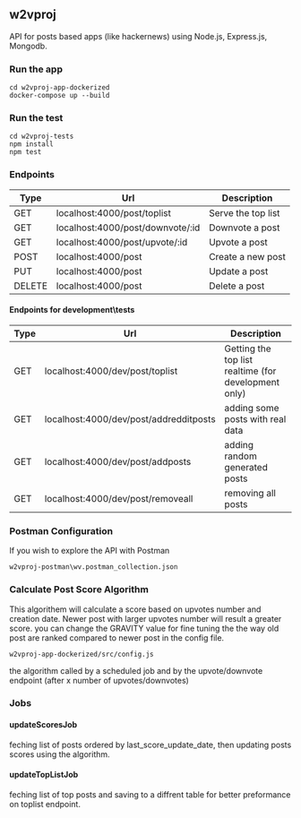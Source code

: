 
## w2vproj
API for posts based apps (like hackernews) using Node.js, Express.js, Mongodb.

### Run the app
```
cd w2vproj-app-dockerized
docker-compose up --build
```

### Run the test
```
cd w2vproj-tests
npm install
npm test
```

### Endpoints
| Type | Url | Description |
| ------ | ------ | ------ |
|GET|localhost:4000/post/toplist | Serve the top list|
|GET|localhost:4000/post/downvote/:id | Downvote a post|
|GET|localhost:4000/post/upvote/:id | Upvote a post|
|POST| localhost:4000/post | Create a new post|
|PUT| localhost:4000/post | Update a post|
|DELETE| localhost:4000/post | Delete a post|

#### Endpoints for development\tests
| Type | Url | Description |
| ------ | ------ | ------ |
|GET| localhost:4000/dev/post/toplist | Getting the top list realtime (for development only)|
|GET| localhost:4000/dev/post/addredditposts | adding some posts with real data|
|GET| localhost:4000/dev/post/addposts | adding random generated posts|
|GET| localhost:4000/dev/post/removeall | removing all posts|

### Postman Configuration
If you wish to explore the API with Postman
```
w2vproj-postman\wv.postman_collection.json
```

### Calculate Post Score Algorithm
This algorithem will calculate a score based on upvotes number and creation date.
Newer post with larger upvotes number will result a greater score.
you can change the GRAVITY value for fine tuning the the way old post are ranked compared to newer post in the config file.
```
w2vproj-app-dockerized/src/config.js
```
the algorithm called by a scheduled job and by the upvote/downvote endpoint (after x number of upvotes/downvotes)

### Jobs

#### updateScoresJob
feching list of posts ordered by last_score_update_date, then updating posts scores using the algorithm.

#### updateTopListJob
feching list of top posts and saving to a diffrent table for better preformance on toplist endpoint.

